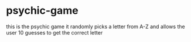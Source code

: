 # psychic-game
this is the psychic game it randomly picks a letter from A-Z and allows the user 10 guesses to get the correct letter